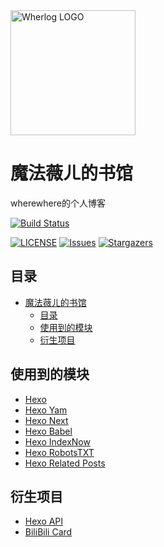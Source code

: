 <img alt="Wherlog LOGO" src="https://github.com/user-attachments/assets/cdb36b7f-318f-4c27-b302-17ace91cf67d" width="200px" />

# 魔法薇ㄦ的书馆
wherewhere的个人博客

[![Build Status](https://github.com/wherewhere/wherewhere.github.io/actions/workflows/build-and-deploy.yml/badge.svg)](https://github.com/wherewhere/wherewhere.github.io/actions/workflows/build-and-deploy.yml "build and deploy")

[![LICENSE](https://img.shields.io/github/license/wherewhere/wherewhere.github.io.svg?label=License&style=flat-square)](https://github.com/wherewhere/wherewhere.github.io/blob/master/LICENSE "LICENSE")
[![Issues](https://img.shields.io/github/issues/wherewhere/wherewhere.github.io.svg?label=Issues&style=flat-square)](https://github.com/wherewhere/wherewhere.github.io/issues "Issues")
[![Stargazers](https://img.shields.io/github/stars/wherewhere/wherewhere.github.io.svg?label=Stars&style=flat-square)](https://github.com/wherewhere/wherewhere.github.io/stargazers "Stargazers")

## 目录
- [魔法薇ㄦ的书馆](#魔法薇ㄦ的书馆)
  - [目录](#目录)
  - [使用到的模块](#使用到的模块)
  - [衍生项目](#衍生项目)

## 使用到的模块
- [Hexo](https://github.com/hexojs/hexo "hexo")
- [Hexo Yam](https://github.com/curbengh/hexo-yam "hexo-yam")
- [Hexo Next](https://github.com/next-theme/hexo-theme-next "hexo-theme-next")
- [Hexo Babel](https://github.com/theme-particlex/hexo-babel "hexo-babel")
- [Hexo IndexNow](https://github.com/zkz098/hexo-indexnow "hexo-indexnow")
- [Hexo RobotsTXT](https://github.com/leecrossley/hexo-generator-robotstxt "hexo-generator-robotstxt")
- [Hexo Related Posts](https://github.com/sergeyzwezdin/hexo-related-posts "hexo-related-posts")

## 衍生项目
- [Hexo API](https://github.com/wherewhere/hexo-generator-apis "hexo-generator-apis")
- [BiliBili Card](https://github.com/wherewhere/hexo-tag-bilibili-card "hexo-tag-bilibili-card")
